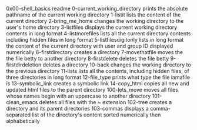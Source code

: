 0x00-shell_basics readme
0-current_working_directory prints the absolute pathname of the current working directory
1-listit lists the content of the current directory
2-bring_me_home changes the working directory to the user's home directory
3-listfiles displays the current working directory contents in long format
4-listmorefiles lists all the current directory contents including hidden files in long format
5-listfilesdigitonly lists in long format the content of the current directory with user and group ID displayed numerically
6-firstdirectory creates a directory
7-movethatfile moves the the file betty to another directory
8-firstdelete deletes the file betty
9-firstdirdeletion deletes a directory
10-back changes the working directory to the previous directory
11-lists lists all the contents, including hidden files, of three directories in long format
12-file_type prints what type the file iamafile is
13-symbolic_link creates a symbolic link
14-copy_html copies all new and updated html files to the parent directory
100-lets_move moves all files whose names begin with an uppercase to another directory
101-clean_emacs deletes all files with the ~ extension
102-tree creates a directory and its parent directories
103-commas displays a comma-separated list of the directory's content sorted numerically then alphabetically
